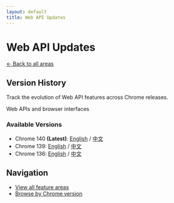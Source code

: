 ```yaml
---
layout: default
title: Web API Updates
---
```


# Web API Updates

[← Back to all areas](../index.html)

## Version History

Track the evolution of Web API features across Chrome releases.

Web APIs and browser interfaces

### Available Versions

- Chrome 140 **(Latest)**: [English](./chrome-140-en.html) / [中文](./chrome-140-zh.html)
- Chrome 139: [English](./chrome-139-en.html) / [中文](./chrome-139-zh.html)
- Chrome 136: [English](./chrome-136-en.html) / [中文](./chrome-136-zh.html)

## Navigation

- [View all feature areas](../index.html)
- [Browse by Chrome version](../../versions/index.html)
